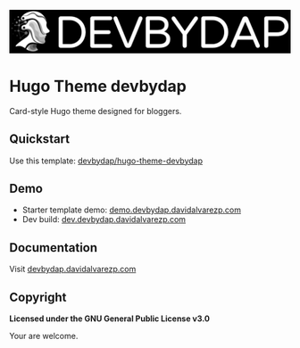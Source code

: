 ![image](banner.png)

# Hugo Theme devbydap

Card-style Hugo theme designed for bloggers.

## Quickstart

Use this template: [devbydap/hugo-theme-devbydap](https://github.com/devbydap/hugo-theme-devbydap)

## Demo

* Starter template demo: [demo.devbydap.davidalvarezp.com](https://demo.devbydap.davidalvarezp.com)
* Dev build: [dev.devbydap.davidalvarezp.com](https://dev.devbydap.davidalvarezp.com)

## Documentation

Visit [devbydap.davidalvarezp.com](https://devbydap.davidalvarezp.com)

## Copyright

**Licensed under the GNU General Public License v3.0**

Your are welcome.
